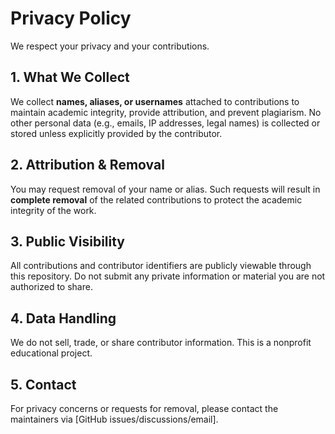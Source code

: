 # Privacy Policy

We respect your privacy and your contributions.

## 1. What We Collect
We collect **names, aliases, or usernames** attached to contributions to maintain academic integrity, provide attribution, and prevent plagiarism. No other personal data (e.g., emails, IP addresses, legal names) is collected or stored unless explicitly provided by the contributor.

## 2. Attribution & Removal
You may request removal of your name or alias. Such requests will result in **complete removal** of the related contributions to protect the academic integrity of the work.

## 3. Public Visibility
All contributions and contributor identifiers are publicly viewable through this repository. Do not submit any private information or material you are not authorized to share.

## 4. Data Handling
We do not sell, trade, or share contributor information. This is a nonprofit educational project.

## 5. Contact
For privacy concerns or requests for removal, please contact the maintainers via [GitHub issues/discussions/email].
